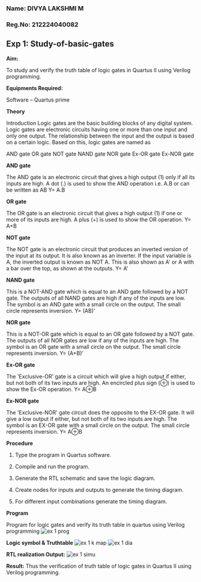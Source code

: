 ### Name: DIVYA LAKSHMI M
### Reg.No: 212224040082
## Exp 1: Study-of-basic-gates

**Aim:** 

To study and verify the truth table of logic gates in Quartus II using Verilog programming.

**Equipments Required:**

Software – Quartus prime 

**Theory**

Introduction Logic gates are the basic building blocks of any digital system. Logic gates are electronic circuits having one or more than one input and only one output. The relationship between the input and the output is based on a certain logic. Based on this, logic gates are named as

AND gate OR gate NOT gate NAND gate NOR gate Ex-OR gate Ex-NOR gate

**AND gate**

The AND gate is an electronic circuit that gives a high output (1) only if all its inputs are high. A dot (.) is used to show the AND operation i.e. A.B or can be written as AB
Y= A.B

**OR gate** 

The OR gate is an electronic circuit that gives a high output (1) if one or more of its inputs are high. A plus (+) is used to show the OR operation.
Y= A+B

**NOT gate**

The NOT gate is an electronic circuit that produces an inverted version of the input at its output. It is also known as an inverter. If the input variable is A, the inverted output is known as NOT A. This is also shown as A' or A with a bar over the top, as shown at the outputs.
Y= A'

**NAND gate**

This is a NOT-AND gate which is equal to an AND gate followed by a NOT gate. The outputs of all NAND gates are high if any of the inputs are low. The symbol is an AND gate with a small circle on the output. The small circle represents inversion.
Y= (AB)’

**NOR gate**

This is a NOT-OR gate which is equal to an OR gate followed by a NOT gate. The outputs of all NOR gates are low if any of the inputs are high. The symbol is an OR gate with a small circle on the output. The small circle represents inversion.
Y= (A+B)’

**Ex-OR gate**

The 'Exclusive-OR' gate is a circuit which will give a high output if either, but not both of its two inputs are high. An encircled plus sign (⊕) is used to show the Ex-OR operation.
Y= A⊕B

**Ex-NOR gate**

The 'Exclusive-NOR' gate circuit does the opposite to the EX-OR gate. It will give a low output if either, but not both of its two inputs are high. The symbol is an EX-OR gate with a small circle on the output. The small circle represents inversion.
Y= A⊕B

**Procedure** 

1.	Type the program in Quartus software.

2.	Compile and run the program.

3.	Generate the RTL schematic and save the logic diagram.

4.	Create nodes for inputs and outputs to generate the timing diagram.

5.	For different input combinations generate the timing diagram.


**Program**

Program for logic gates and verify its truth table in quartus using Verilog programming
![ex 1 prog](https://github.com/user-attachments/assets/b06fd1ec-423d-43d5-a119-a06a921a4314)
 
**Logic symbol & Truthtable**
![ex 1 k map](https://github.com/user-attachments/assets/7080e542-4e2d-48fc-b6d8-cc7d37e8d51a)
![ex 1 dia](https://github.com/user-attachments/assets/3ef2ed33-5ead-47b9-9a1e-8d86aa36430a)

**RTL realization Output:** 
![ex 1 simu](https://github.com/user-attachments/assets/677de8b3-2c5e-45db-8f34-39de4beccf07)

**Result:**
Thus the verification of truth table of logic gates in Quartus II using Verilog programming.


